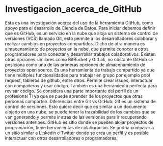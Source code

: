 # Investigacion_acerca_de_GitHub
Esta es una investigación acerca del uso de la herramienta GitHub, como apoyo para el desarrollo de Ciencia de Datos.
Para iniciar debemos definir que es GitHub, es un servicio en la nube que aloja un sistema de control de versiones (VCS) llamado Git, esto permite a los desarrolladores colaborar y realizar cambios en proyectos compartidos. Dicho de otra manera es almacenamiento de proyectos en la nube, que permite conocer a otros programadores para conectar y desarrollar trabajos colaborativos. Existen otras opciones similares como BitBucket y GitLab, no obstante GitHub se posiciona como una de las primeras opciones de almacenamiento de proyectos open source.
Es una herramienta de trabajo compartido ya que tiene múltiples funcionalidades para trabajar en grupo por ejemplo pool request, tableros de github, entre otros. Permite crear issues, interactuar con compañeros y usar código. También es una herramienta perfecta para revisar código. Se considera una parte importante del perfil de un profesional TI ya que se puede aprender de los proyectos que otras personas comparten.
Diferencias entre Git vs GitHub: Git es un sistema de control de versiones. Esto quiere decir que es similar a un documento alojado en una nube, se puede tener la trazabilidad de los cambios que se van generando y permite ir atrás de las versiones para ir recuperando versiones anterioes. GitHub es sitio donde se pueden alojar proyectos de programación, tiene herramientas de colaboración. Se podria comparar a un sitio similar a Linkedin o Twitter donde se crea un perfil y es posible interactuar con otros desarrolladores o programadores.
